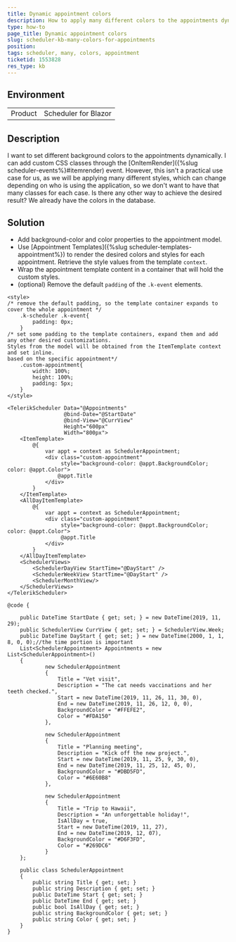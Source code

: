```yaml
---
title: Dynamic appointment colors
description: How to apply many different colors to the appointments dynamically
type: how-to
page_title: Dynamic appointment colors
slug: scheduler-kb-many-colors-for-appointments
position: 
tags: scheduler, many, colors, appointment
ticketid: 1553828
res_type: kb
---
```


## Environment
<table>
	<tbody>
		<tr>
			<td>Product</td>
			<td>Scheduler for Blazor</td>
		</tr>
	</tbody>
</table>


## Description

I want to set different background colors to the appointments dynamically. I can add custom CSS classes through the [OnItemRender]({%slug scheduler-events%}#itemrender) event. However, this isn't a practical use case for us, as we will be applying many different styles, which can change depending on who is using the application, so we don't want to have that many classes for each case. Is there any other way to achieve the desired result? We already have the colors in the database.

## Solution

* Add background-color and color properties to the appointment model.
* Use [Appointment Templates]({%slug scheduler-templates-appointment%}) to render the desired colors and styles for each appointment. Retrieve the style values from the template `context`.
* Wrap the appointment template content in a container that will hold the custom styles.
* (optional) Remove the default `padding` of the `.k-event` elements.

````CSHTML
<style>
/* remove the default padding, so the template container expands to cover the whole appointment */
    .k-scheduler .k-event{
        padding: 0px;
    } 
/* set some padding to the template containers, expand them and add any other desired customizations. 
Styles from the model will be obtained from the ItemTemplate context and set inline.
based on the specific appointment*/
    .custom-appointment{    
        width: 100%;
        height: 100%;
        padding: 5px;
    }
</style>

<TelerikScheduler Data="@Appointments"
                  @bind-Date="@StartDate" 
                  @bind-View="@CurrView" 
                  Height="600px" 
                  Width="800px">
    <ItemTemplate>
        @{
            var appt = context as SchedulerAppointment;
            <div class="custom-appointment"
                 style="background-color: @appt.BackgroundColor; color: @appt.Color">
                @appt.Title
            </div>
        }
    </ItemTemplate>
    <AllDayItemTemplate>
        @{
            var appt = context as SchedulerAppointment;            
            <div class="custom-appointment"
                 style="background-color: @appt.BackgroundColor; color: @appt.Color">
                 @appt.Title                
            </div>
        }
    </AllDayItemTemplate>
    <SchedulerViews>
        <SchedulerDayView StartTime="@DayStart" />
        <SchedulerWeekView StartTime="@DayStart" />
        <SchedulerMonthView/>
    </SchedulerViews>
</TelerikScheduler>

@code {

    public DateTime StartDate { get; set; } = new DateTime(2019, 11, 29);
    public SchedulerView CurrView { get; set; } = SchedulerView.Week;
    public DateTime DayStart { get; set; } = new DateTime(2000, 1, 1, 8, 0, 0);//the time portion is important
    List<SchedulerAppointment> Appointments = new List<SchedulerAppointment>()
    {
            new SchedulerAppointment
            {
                Title = "Vet visit",
                Description = "The cat needs vaccinations and her teeth checked.",
                Start = new DateTime(2019, 11, 26, 11, 30, 0),
                End = new DateTime(2019, 11, 26, 12, 0, 0),
                BackgroundColor = "#FFEFE2",
                Color = "#FDA150"
            },

            new SchedulerAppointment
            {
                Title = "Planning meeting",
                Description = "Kick off the new project.",
                Start = new DateTime(2019, 11, 25, 9, 30, 0),
                End = new DateTime(2019, 11, 25, 12, 45, 0),
                BackgroundColor = "#DBD5FD",
                Color = "#6E60B8"
            },

            new SchedulerAppointment
            {
                Title = "Trip to Hawaii",
                Description = "An unforgettable holiday!",
                IsAllDay = true,
                Start = new DateTime(2019, 11, 27),
                End = new DateTime(2019, 12, 07),
                BackgroundColor = "#D6F3FD",
                Color = "#269DC6"
            }
    };

    public class SchedulerAppointment
    {
        public string Title { get; set; }
        public string Description { get; set; }
        public DateTime Start { get; set; }
        public DateTime End { get; set; }
        public bool IsAllDay { get; set; }
        public string BackgroundColor { get; set; }
        public string Color { get; set; }
    }
}
````
